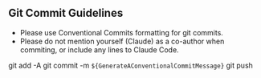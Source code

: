 ## Git Commit Guidelines
- Please use Conventional Commits formatting for git commits.
- Please do not mention yourself (Claude) as a co-author when commiting, or
  include any lines to Claude Code.

git add -A
git commit -m `${GenerateAConventionalCommitMessage}`
git push
